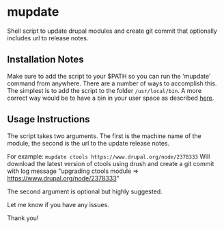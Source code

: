 mupdate
=======

Shell script to update drupal modules and create git commit that optionally includes url to release notes.

## Installation Notes

Make sure to add the script to your $PATH so you can run the 'mupdate' command from anywhere. There are a number of ways to accomplish this. The simplest is to add the script to the folder `/usr/local/bin`. A more correct way would be to have a bin in your user space as described [here](http://apple.stackexchange.com/questions/99788/os-x-create-a-personal-bin-directory-bin-and-run-scripts-without-specifyin).

## Usage Instructions

The script takes two arguments. The first is the machine name of the module, the second is the url to the update release notes.

For example:
`mupdate ctools https://www.drupal.org/node/2378333` Will download the latest version of ctools using drush and create a git commit with log message "upgrading ctools module => https://www.drupal.org/node/2378333"

The second argument is optional but highly suggested.

Let me know if you have any issues.

Thank you!

